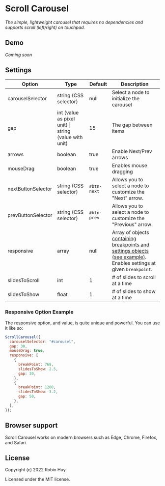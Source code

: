 # Scroll Carousel

_The simple, lightweight carousel that requires no dependencies and supports scroll (left/right) on touchpad._

## Demo

_Coming soon_

## Settings

| Option             | Type                                                  | Default     | Description                                                                                                                                       |
| ------------------ | ----------------------------------------------------- | ----------- | ------------------------------------------------------------------------------------------------------------------------------------------------- |
| carouselSelector   | string (CSS selector)                                 | null        | Select a node to initialize the carousel                                                                                                          |
| gap                | int (value as pixel unit) \| string (value with unit) | 15          | The gap between items                                                                                                                             |
| arrows             | boolean                                               | true        | Enable Next/Prev arrows                                                                                                                           |
| mouseDrag          | boolean                                               | true        | Enables mouse dragging                                                                                                                            |
| nextButtonSelector | string (CSS selector)                                 | `#btn-next` | Allows you to select a node to customize the "Next" arrow.                                                                                        |
| prevButtonSelector | string (CSS selector)                                 | `#btn-prev` | Allows you to select a node to customize the "Previous" arrow.                                                                                    |
| responsive         | array                                                 | null        | Array of objects [containing breakpoints and settings objects (see example)](#responsive-option-example). Enables settings at given `breakpoint`. |
| slidesToScroll     | int                                                   | 1           | # of slides to scroll at a time                                                                                                                   |
| slidesToShow       | float                                                 | 1           | # of slides to show at a time                                                                                                                     |

### Responsive Option Example

The responsive option, and value, is quite unique and powerful.
You can use it like so:

```javascript
ScrollCarousel({
  carouselSelector: "#carousel",
  gap: 30,
  mouseDrag: true,
  responsive: [
    {
      breakPoint: 768,
      slidesToShow: 2.5,
      gap: 30,
    },
    {
      breakPoint: 1200,
      slidesToShow: 3.2,
      gap: 50,
    },
  ],
});
```

## Browser support

Scroll Carousel works on modern browsers such as Edge, Chrome, Firefox, and Safari.

## License

Copyright (c) 2022 Robin Huy.

Licensed under the MIT license.

